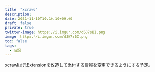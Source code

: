 ```yaml
---
title: "xcrawl"
description: 
date: 2021-11-10T10:10:10+09:00
draft: false
private: true
twitter-image: https://i.imgur.com/dSD7sBI.png
image: https://i.imgur.com/dSD7sBI.png
toc: false
tags:
  - 日記
---
```


xcrawlは元Extensionを改造して添付する情報を変更できるようにする予定。
